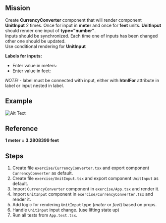 ## Mission
Create **CurrencyConverter** component that will render component **UnitInput** 2 times. Once for input in **meter** and once for **feet** units.
**UnitInput** should render one input of **type="number"**. <br>
Inputs should be synchronized. Each time one of inputs has been changed other one should be updated. <br>
Use conditional rendering for **UnitInput**

**Labels for inputs:** 
 * Enter value in meters:
 * Enter value in feet:
 
*NOTE!* - label must be connected with input, either with **htmlFor** attribute in label or input nested in label.
<br>

## Example
![Alt Text](https://media.giphy.com/media/iFrikjAJSqMCgVCsyl/giphy.gif)

## Reference 
**1 meter = 3.2808399 feet**

## Steps
1. Create file `exercise/CurrencyConverter.tsx` and export component `CurrencyConverter` as default.
2. Create file `exercise/UnitInput.tsx` and export component `UnitInput` as default.
3. Import `CurrencyConverter` component in `exercise/App.tsx` and render it.
4. Import `UnitInput` component in `exercise/CurrencyConverter.tsx` and render it.
5. Add logic for rendering `UnitInput` type (*meter* or *feet*) based on props.
6. Handle `UnitInput` input change. (use lifting state up)
7. Run all tests from `App.test.tsx`. 

